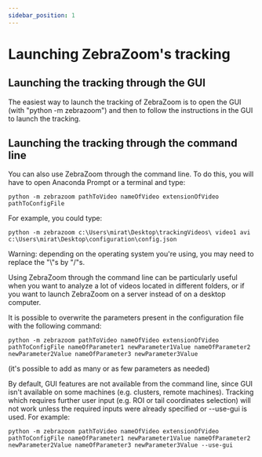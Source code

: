 ```yaml
---
sidebar_position: 1
---
```


# Launching ZebraZoom's tracking

## Launching the tracking through the GUI

The easiest way to launch the tracking of ZebraZoom is to open the GUI (with "python -m zebrazoom") and then to follow the instructions in the GUI to launch the tracking.

## Launching the tracking through the command line

You can also use ZebraZoom through the command line. To do this, you will have to open Anaconda Prompt or a terminal and type:

```
python -m zebrazoom pathToVideo nameOfVideo extensionOfVideo pathToConfigFile
```

For example, you could type:

```
python -m zebrazoom c:\Users\mirat\Desktop\trackingVideos\ video1 avi c:\Users\mirat\Desktop\configuration\config.json
```

Warning: depending on the operating system you're using, you may need to replace the "\\"s by "/"s.

Using ZebraZoom through the command line can be particularly useful when you want to analyze a lot of videos located in different folders, or if you want to launch ZebraZoom on a server instead of on a desktop computer.

It is possible to overwrite the parameters present in the configuration file with the following command:

```
python -m zebrazoom pathToVideo nameOfVideo extensionOfVideo pathToConfigFile nameOfParameter1 newParameter1Value nameOfParameter2 newParameter2Value nameOfParameter3 newParameter3Value
```

(it's possible to add as many or as few parameters as needed)

By default, GUI features are not available from the command line, since GUI isn't available on some machines (e.g. clusters, remote machines). Tracking which requires further user input (e.g. ROI or tail coordinates selection) will not work unless the required inputs were already specified or --use-gui is used. For example:

```
python -m zebrazoom pathToVideo nameOfVideo extensionOfVideo pathToConfigFile nameOfParameter1 newParameter1Value nameOfParameter2 newParameter2Value nameOfParameter3 newParameter3Value --use-gui
```
